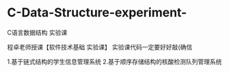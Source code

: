 # C-Data-Structure-experiment-
C语言数据结构    实验课

程卓老师授课【软件技术基础  实验课】
实验课代码一定要好好敲(确信

1.基于链式结构的学生信息管理系统
2.基于顺序存储结构的核酸检测队列管理系统
